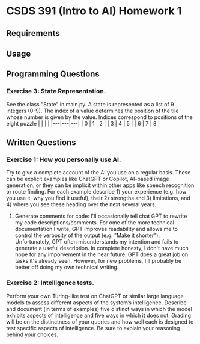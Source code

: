 
# CSDS 391 (Intro to AI) Homework 1

## Requirements

## Usage

## Programming Questions

### Exercise 3: State Representation.
See the class "State" in main.py. A state is represented as a list of 9 integers (0-9). The index of a value determines the position of the tile whose number is given by the value. Indices correspond to positions of the eight puzzle
| <!-- -->    | <!-- -->   | <!-- -->    |
|---|---|---|
| 0 | 1 | 2 |
| 3 | 4 | 5 |
| 6 | 7 | 8 |


## Written Questions

### Exercise 1: How you personally use AI. 
Try to give a complete account of the AI you use on a regular basis. These can be explicit examples 
like ChatGPT or Copilot, AI-based image generation, or they can be implicit
within other apps like speech recognition or route finding. For each example describe 1) your experience (e.g.
how you use it, why you find it useful), their 2) strengths and 3) limitations, and 4) where you see these
heading over the next several years.

1. Generate comments for code: I'll occasionally tell chat GPT to rewrite my code descriptions/comments.  For ome of the more technical documentation I write, GPT improves readability and allows me to control the verbosity of the output (e.g. "Make it shorter"). Unfortunately, GPT often misunderstands my intention and fails to generate a useful description.  In complete honesty, I don't have much hope for any imporvement in the near future.  GPT does a great job on tasks it's already seen.  However, for new problems, I'll probably be better off doing my own technical writing.

### Exercise 2: Intelligence tests. 
Perform your own Turing-like test on ChatGPT or similar large language
models to assess different aspects of the system’s intelligence. Describe and document (in terms of examples)
five distinct ways in which the model exhibits aspects of intelligence and five ways in which it does not.
Grading will be on the distinctness of your queries and how well each is designed to test specific aspects of
intelligence. Be sure to explain your reasoning behind your choices.
